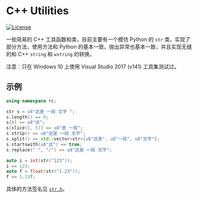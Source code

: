 # C++ Utilities

[![License](https://img.shields.io/badge/license-MIT%20License-blue.svg)](LICENSE)

一些简易的 C++ 工具函数和类，目前主要有一个模仿 Python 的 `str` 类，实现了部分方法，使用方法和 Python 的基本一致，抛出异常也基本一致，并且实现无缝的和 C++ `string` 和 `wstring` 的转换。

注意：只在 Windows 10 上使用 Visual Studio 2017 (v141) 工具集测试过。

## 示例

```cpp
using namespace rc;

str s = u8"这是 一段 文字 ";
s.length() == 9;
s[0] == u8"这";
s[slice(1, 5)] == u8"是 一段";
s.strip() == u8"这是 一段 文字";
s.split() == std::vector<str>{u8"这是", u8"一段", u8"文字"};
s.startswith(u8"这") == true;
s.replace(" ", "/") == u8"这是 一段 文字";

auto i = int(str("123"));
i == 123;
auto f = float(str("1.23"));
f == 1.23f;
```

具体的方法签名见 [`str.h`](cpputils/include/str.h)。
